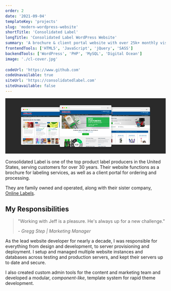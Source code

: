 ```yaml
---
order: 2
date: '2021-09-04'
templateKey: 'projects'
slug: 'modern-wordpress-website'
shortTitle: 'Consolidated Label'
longTitle: 'Consolidated Label WordPress Website'
summary: 'A brochure & client portal website with over 25k+ monthly visitors.'
frontendTools: ['HTML5', 'JavaScript', 'jQuery', 'SASS']
backendTools: ['WordPress', 'PHP', 'MySQL', 'Digital Ocean']
image: './cl-cover.jpg'

codeUrl: 'https://www.github.com'
codeUnavailable: true
siteUrl: 'https://consolidatedlabel.com'
siteUnavailable: false
---
```


![Main Website Design for Consolidated Label](./cl-main.jpg 'Website Design - Consolidated Label')

Consolidated Label is one of the top product label producers in the United States, serving customers for over 30 years. Their website functions as a brochure for labeling services, as well as a client portal for ordering and processing.

They are family owned and operated, along with their sister company, [Online Labels](https://www.onlinelabels.com 'Online Labels').

## My Responsibilities

> "Working with Jeff is a pleasure. He's always up for a new challenge."
>
> <cite>- Gregg Step | Marketing Manager</cite>

As the lead website developer for nearly a decade, I was responsible for everything from design and development, to server provisioning and deployment. I setup and managed multiple website instances and databases across testing and production servers, and kept their servers up to date and secure.

I also created custom admin tools for the content and marketing team and developed a modular, _component-like_, template system for rapid theme development.
